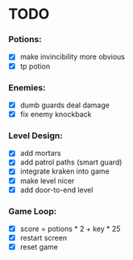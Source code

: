 # TODO

### Potions:
- [x] make invincibility more obvious
- [x] tp potion

### Enemies:
- [x] dumb guards deal damage
- [x] fix enemy knockback

### Level Design:
- [x] add mortars
- [x] add patrol paths (smart guard)
- [x] integrate kraken into game
- [x] make level nicer
- [x] add door-to-end level

### Game Loop:
- [x] score = potions * 2 + key * 25
- [x] restart screen
- [x] reset game